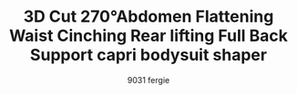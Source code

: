 ---
layout: product
title: 3D Cut 270°Abdomen Flattening Waist Cinching Rear lifting Full Back Support capri bodysuit shaper
subtitle: 9031 fergie
price: '38.00'
feature_image: 
  - /shaping-lingerie/9031-front.png
  - /shaping-lingerie/9031-back.png
categories: 
  - Tummy & Waist
  - Back Support
  - Rear & Hips
  - Thighs & Legs
  - Full Body
  - Bust
  - Bodysuits
---